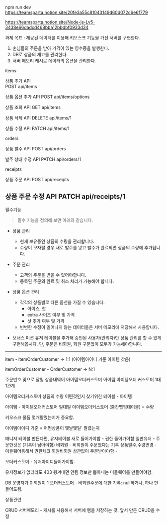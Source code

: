 npm run dev
https://teamsparta.notion.site/20fe3a55c81043149d60d072c6e6f779

https://teamsparta.notion.site/Node-js-Lv5-3438e66dadcd468bba12bbdbf0933d34

과제 목표 : 제공된 데이터를 이용해 키오스크 기능을 가진 서버를 구현한다.

1. 손님들의 주문을 받아 가격이 있는 영수증을 발행한다.
2. DB로 상품의 재고를 관리한다.
3. 서버 메모리 캐시로 데이터의 옵션을 관리한다.

items

상품 추가 API  
POST api/items

상품 옵션 추가 API
POST api/items/options

상품 조회 API 
GET api/items

상품 삭제 API 
DELETE api/items/1

상품 수정 API 
PATCH api/items/1



orders

상품 발주 API
POST api/orders

발주 상태 수정 API
PATCH api/orders/1


receipts

상품 주문 API
POST api/receipts

상품 주문 수정 API
PATCH api/receipts/1
-------------------------------------------------------------

필수기능
> 필수 기능을 정의해 보면 아래와 같습니다.
> 
- 상품 관리
    - 현재 보유중인 상품의 수량을 관리합니다.
    - 수량이 모자랄 경우 새로 발주를 넣고 발주가 완료되면 상품의 수량에 추가됩니다.

- 주문 관리
    - 고객의 주문을 받을 수 있어야합니다.
    - 등록된 주문의 완료 및 취소 처리가 가능해야 합니다.

- 상품 옵션 관리
    - 각각의 상품별로 다른 옵션을 가질 수 있습니다.
        - 아이스, 핫
        - extra 사이즈 여부 및 가격
        - 샷 추가 여부 및 가격
    - 빈번한 수정이 일어나지 않는 데이터들은 서버 메모리에 저장해서 사용합니다.

- 보너스 미션
유저 테이블을 추가해 승인된 사용자(관리자)만 상품 관리를 할 수 있게 구현해봅시다.
단, 주문은 비회원, 회원 구분없이 모두가 가능해야합니다. 



------------------------------------------------------------------------------------------------

item - itemOrderCustomer => 1:1 (아이템아이디 기준 아이템 찾음)

itemOrderCustomer - OrderCustomer -> N:1

주문번호 및으로 달릴 상품내역이 아이템오더커스토머
아이템 아이템오더 커스토머 1대1관계

아이템오더커스토머 상품의 수량
어떤것인지 찾기위한 테이블 - 아이템

아이템 - 아이템오더커스토머 일대일
아이템오더커스토머 (중간맵핌테이블) = 수량

키오스크 물품 몇개팔렸는지가 중요함.
 
아이템아이디 기준 = 어떤상품이 몇날몇일` 팔렸는지

매니저 테이블 만든다면, 
유저테이블 새로 들어가야함 - 권한 들어가야함
일반유저 - 주문한것은 (기록이 남아야함)
비회원 - 비회원이 주문했다는 기록
상품발주,수량변경 - 미들웨어통해서 권한체크
회원비회원 상관없이 주문받아야함 - 

오더커스토머 - 유저아이디들어가야함.

유저정보가 없더라도 403 튕겨내면 안됨
정보만 뽑아내는 미들웨어를 만들어야함.


DB 운영자가 0 회원이 1
오더커스토머 - 비회원주문에 대한 기록: null하거나, 하나 만들어도됨.


상품관련

CRUD
서버메모리 - 캐시를 사용해서 서버에 램을 저장하는 것.
앞서 만든 CRUD을 수정

